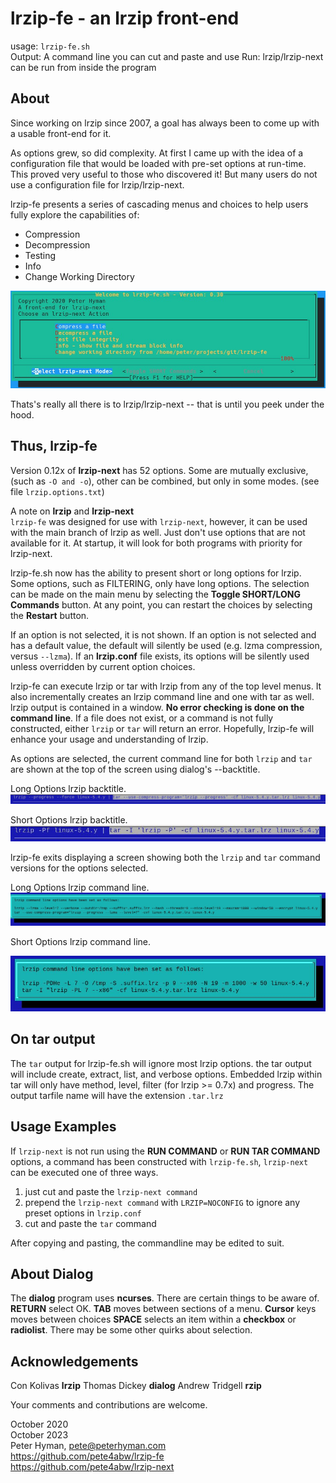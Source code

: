 # lrzip-fe - an lrzip front-end

usage: `lrzip-fe.sh`  
Output: A command line you can cut and paste and use
Run: lrzip/lrzip-next can be run from inside the program

## About

Since working on lrzip since 2007, a goal has
always been to come up with a usable front-end for it.

As options grew, so did complexity. At first I came up with the
idea of a configuration file that would be loaded with pre-set
options at run-time. This proved very useful to those who
discovered it! But many users do not use a configuration file for
lrzip/lrzip-next.

lrzip-fe presents a series of cascading menus and choices to help
users fully explore the capabilities of:

* Compression
* Decompression
* Testing
* Info
* Change Working Directory

![Main lrzip-fe.sh screen](screenshots/01-main-screen.jpg)

Thats's really all there is to lrzip/lrzip-next -- that is until you peek
under the hood.

## Thus, lrzip-fe

Version 0.12x of **lrzip-next** has 52 options. Some are mutually
exclusive, (such as `-O and -o`), other can be combined, but only
in some modes. (see file `lrzip.options.txt`)

A note on **lrzip** and **lrzip-next**  
`lrzip-fe` was designed for use with `lrzip-next`, however, it
can be used with the main branch of lrzip as well. Just don't use
options that are not available for it. At startup, it will look
for both programs with priority for lrzip-next.

lrzip-fe.sh now has the ability to present short or long options
for lrzip. Some options, such as FILTERING, only have long
options. The selection can be made on the main menu by selecting
the **Toggle SHORT/LONG Commands** button. At any point, you can
restart the choices by selecting the **Restart** button.

If an option is not selected, it is not shown.  If an option is
not selected and has a default value, the default will silently
be used (e.g. lzma compression, versus `--lzma`).  If an
**lrzip.conf** file exists, its options will be silently used
unless overridden by current option choices.

lrzip-fe can execute lrzip or tar with lrzip from any of the top
level menus. It also incrementally creates an lrzip command line
and one with tar as well. lrzip output is contained in a window.
**No error checking is done on the command line**. If a file does
not exist, or a command is not fully constructed, either `lrzip`
or `tar` will return an error.  Hopefully, lrzip-fe will enhance
your usage and understanding of lrzip.

As options are selected, the current command line for both
`lrzip` and `tar` are shown at the top of the screen using
dialog's --backtitle.

Long Options lrzip backtitle.  
![Backtitle showing lrzip-fe.sh long command line](screenshots/15-command-line-backtitle-long.jpg)

Short Options lrzip backtitle.  
![Backtitle showing lrzip-fe.sh short command line](screenshots/15-command-line-backtitle-short.jpg)

lrzip-fe exits displaying a screen showing both the `lrzip` and
`tar` command versions for the options selected.

Long Options lrzip command line.  
![Final Infobox](screenshots/14-command-line-infobox-longopt.jpg)

Short Options lrzip command line.  

![Final Infobox](screenshots/14-command-line-infobox-shortopt.jpg)

## On tar output

The `tar` output for lrzip-fe.sh will ignore most lrzip options.
the tar output will include create, extract, list, and verbose
options. Embedded lrzip within tar will only have method, level,
filter (for lrzip >= 0.7x) and progress. The output tarfile name
will have the extension `.tar.lrz`

## Usage Examples

If `lrzip-next` is not run using the **RUN COMMAND** or **RUN TAR
COMMAND** options, a command has been constructed with
`lrzip-fe.sh`, `lrzip-next` can be executed one of three ways.
1. just cut and paste the `lrzip-next command`
2. prepend the `lrzip-next command` with `LRZIP=NOCONFIG` to ignore
   any preset options in `lrzip.conf`
3. cut and paste the `tar` command

After copying and pasting, the commandline may be edited to suit.

## About Dialog

The **dialog** program uses **ncurses**. There are certain things
to be aware of. **RETURN** select OK. **TAB** moves between
sections of a menu. **Cursor** keys moves between choices
**SPACE** selects an item within a **checkbox** or **radiolist**.
There may be some other quirks about selection.

## Acknowledgements
Con Kolivas **lrzip**
Thomas Dickey **dialog**
Andrew Tridgell **rzip**

Your comments and contributions are welcome.

October 2020  
October 2023  
Peter Hyman, pete@peterhyman.com  
https://github.com/pete4abw/lrzip-fe  
https://github.com/pete4abw/lrzip-next  
